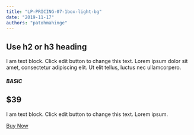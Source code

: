 ```yaml
---
title: "LP-PRICING-07-1box-light-bg"
date: "2019-11-17"
authors: "patohmahinge"
---
```


## Use h2 or h3 heading

I am text block. Click edit button to change this text. Lorem ipsum dolor sit amet, consectetur adipiscing elit. Ut elit tellus, luctus nec ullamcorpero.

##### BASIC

## $39

I am text block. Click edit button to change this text. Lorem ipsum.

[Buy Now](#)
